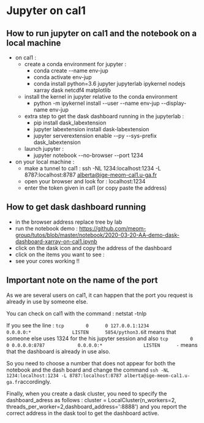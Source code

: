 # Jupyter on cal1

## How to run jupyter on cal1 and the notebook on a local machine

 - on cal1  :
   - create a conda environment for jupyter : 
      - conda create --name env-jup
      - conda activate env-jup
      - conda install python=3.6 jupyter jupyterlab ipykernel nodejs xarray dask netcdf4 matplotlib
   - install the kernel in jupyter relative to the conda environment
      - python -m ipykernel install --user --name env-jup --display-name env-jup
   - extra step to get the dask dashboard running in the jupyterlab :
      - pip install dask_labextension
      - jupyter labextension install dask-labextension
      - jupyter serverextension enable --py --sys-prefix dask_labextension
   - launch jupyter :
      - jupyter notebook --no-browser --port 1234
 - on your local machine :
   - make a tunnel to cal1 : ssh -NL 1234:localhost:1234 -L 8787:localhost:8787 alberta@ige-meom-cal1.u-ga.fr
   - open your browser and look for : localhost:1234
   - enter the token given in cal1 (or copy paste the address)
   
   
## How to get dask dashboard running

  - in the browser address replace tree by lab
  - run the notebook demo : https://github.com/meom-group/tutos/blob/master/notebook/2020-03-20-AA-demo-dask-dashboard-xarray-on-cal1.ipynb
  - click on the dask icon and copy the address of the dashboard
  - click on the items you want to see : 
  - see your cores working !!
  
  
## Important note on the name of the port

As we are several users on cal1, it can happen that the port you request is already in use by someone else.

You can check on cal1 with the command : netstat -tnlp

If you see the line : `tcp        0      0 127.0.0.1:1234          0.0.0.0:*               LISTEN      5854/python3.6`it means that someone else uses 1324 for the his jupyter session and also `tcp        0      0 0.0.0.0:8787            0.0.0.0:*               LISTEN      -` means that the dashboard is already in use also.

So you need to choose a number that does not appear for both the notebook and the dash board and change the command `ssh -NL 1234:localhost:1234 -L 8787:localhost:8787 alberta@ige-meom-cal1.u-ga.fr`accordingly.

Finally, when you create a dask cluster, you need to specify the dashboard_adress as follows : cluster = LocalCluster(n_workers=2, threads_per_worker=2,dashboard_address=':8888') and you report the correct address in the dask tool to get the dashboard active.
